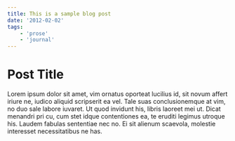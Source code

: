 ```yaml
---
title: This is a sample blog post
date: '2012-02-02'
tags:
    - 'prose'
    - 'journal'
---
```


# Post Title
Lorem ipsum dolor sit amet, vim ornatus oporteat lucilius id, sit novum affert iriure ne, iudico aliquid scripserit ea vel. Tale suas conclusionemque at vim, no duo sale labore iuvaret. Ut quod invidunt his, libris laoreet mei ut. Dicat menandri pri cu, cum stet idque contentiones ea, te eruditi legimus utroque his. Laudem fabulas sententiae nec no. Ei sit alienum scaevola, molestie interesset necessitatibus ne has.


